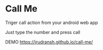 # Call Me

Triger call action from your android web app

Just type the number and press call

DEMO https://jrudransh.github.io/call-me/
